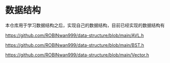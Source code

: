 # 数据结构

本仓库用于学习数据结构之后，实现自己的数据结构，目前已经实现的数据结构有

https://github.com/ROBINwan999/data-structure/blob/main/AVL.h

https://github.com/ROBINwan999/data-structure/blob/main/BST.h

https://github.com/ROBINwan999/data-structure/blob/main/Vector.h

